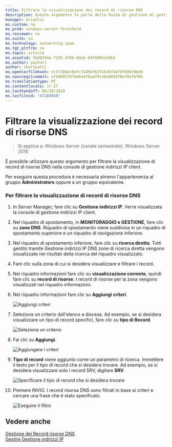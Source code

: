 ```yaml
---
title: Filtrare la visualizzazione dei record di risorse DNS
description: Questo argomento fa parte della Guida di gestione di gestione indirizzi IP (IPAM) in Windows Server 2016.
manager: brianlic
ms.custom: na
ms.prod: windows-server-threshold
ms.reviewer: na
ms.suite: na
ms.technology: networking-ipam
ms.tgt_pltfrm: na
ms.topic: article
ms.assetid: 5b80294a-7325-476b-84eb-69f0d051e8b2
ms.author: pashort
author: shortpatti
ms.openlocfilehash: cc3f2b8ec6e7c5149ef6351639fbbf8f0def8be8
ms.sourcegitcommit: afb0602767de64a76aaf9ce6a60d2f0e78efb78b
ms.translationtype: MT
ms.contentlocale: it-IT
ms.lasthandoff: 06/20/2019
ms.locfileid: "67283938"
---
```

# <a name="filter-the-view-of-dns-resource-records"></a>Filtrare la visualizzazione dei record di risorse DNS

>Si applica a: Windows Server (canale semestrale), Windows Server 2016

È possibile utilizzare questo argomento per filtrare la visualizzazione di record di risorse DNS nella console di gestione indirizzi IP client.  
  
Per eseguire questa procedura è necessaria almeno l'appartenenza al gruppo **Administrators** oppure a un gruppo equivalente.  
  
### <a name="to-filter-the-view-of-dns-resource-records"></a>Per filtrare la visualizzazione di record di risorse DNS  
  
1.  In Server Manager, fare clic su  **Gestione indirizzi IP**. Verrà visualizzata la console di gestione indirizzi IP client.  
  
2.  Nel riquadro di spostamento, in **MONITORAGGIO e GESTIONE**, fare clic su **zone DNS**.  Riquadro di spostamento viene suddivisa in un riquadro di spostamento superiore e un riquadro di navigazione inferiore.  
  
3.  Nel riquadro di spostamento inferiore, fare clic su **ricerca diretta**. Tutti gestito tramite Gestione indirizzi IP DNS zone di ricerca diretta vengono visualizzate nei risultati della ricerca del riquadro visualizzato.  
  
4.  Fare clic sulla zona di cui si desidera visualizzare e filtrare i record.  
  
5.  Nel riquadro informazioni fare clic su **visualizzazione corrente**, quindi fare clic su **record di risorse**. I record di risorse per la zona vengono visualizzati nel riquadro informazioni.  
  
6.  Nel riquadro informazioni fare clic su **Aggiungi criteri**.  
  
    ![Aggiungi criteri](../../media/Filter-the-View-of-DNS-Resource-Records/ipam_FilterRR_01.jpg)  
  
7.  Seleziona un criterio dall'elenco a discesa. Ad esempio, se si desidera visualizzare un tipo di record specifici, fare clic su **tipo di Record**.  
  
    ![Seleziona un criterio](../../media/Filter-the-View-of-DNS-Resource-Records/ipam_FilterRR_02.jpg)  
  
8.  Fai clic su **Aggiungi**.  
  
    ![Aggiungere i criteri](../../media/Filter-the-View-of-DNS-Resource-Records/ipam_FilterRR_03.jpg)  
  
9. **Tipo di record** viene aggiunto come un parametro di ricerca. Immettere il testo per il tipo di record che si desidera trovare. Ad esempio, se si desidera visualizzare solo i record SRV, digitare **SRV**.  
  
    ![Specificare il tipo di record che si desidera trovare](../../media/Filter-the-View-of-DNS-Resource-Records/ipam_FilterRR_04.jpg)  
  
10. Premere INVIO. I record risorsa DNS sono filtrati in base ai criteri e cercare una frase che è stato specificato.  
  
    ![Eseguire il filtro](../../media/Filter-the-View-of-DNS-Resource-Records/ipam_FilterRR_05.jpg)  
  
## <a name="see-also"></a>Vedere anche  
[Gestione dei Record risorse DNS](DNS-Resource-Record-Management.md)  
[Gestire Gestione indirizzi IP](Manage-IPAM.md)  
  


